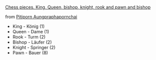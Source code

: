 [Chess pieces. King, Queen, bishop, knight, rook and pawn and bishop](https://www.vecteezy.com/vector-art/49089132-chess-pieces-king-queen-bishop-knight-rook-and-pawn-and-bishop-success-strategy)

from [Pitiporn Aungpraphapornchai](https://www.vecteezy.com/members/109890168364554713703)

* King - König (1)
* Queen - Dame (1)
* Rook - Turm (2)
* Bishop - Läufer (2)
* Knight - Springer (2)
* Pawn - Bauer (8)
